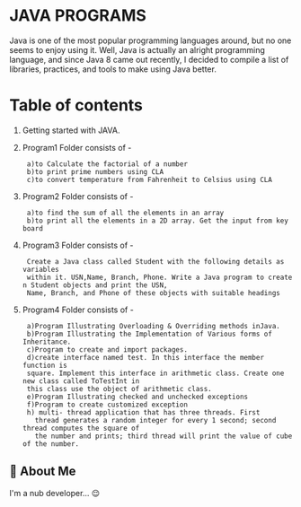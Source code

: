 
# JAVA PROGRAMS

Java is one of the most popular programming languages
 around, but no one seems to enjoy using it. Well, 
 Java is actually an alright programming language, 
 and since Java 8 came out recently, I decided to
  compile a list of libraries, practices, and tools 
to make using Java better.

# Table of contents

 1) Getting started with JAVA.
2. Program1 Folder consists of -

        a)to Calculate the factorial of a number
        b)to print prime numbers using CLA
        c)to convert temperature from Fahrenheit to Celsius using CLA
3. Program2 Folder consists of -

        a)to find the sum of all the elements in an array
        b)to print all the elements in a 2D array. Get the input from key board
4. Program3 Folder consists of -
      
        Create a Java class called Student with the following details as variables 
        within it. USN,Name, Branch, Phone. Write a Java program to create n Student objects and print the USN,
        Name, Branch, and Phone of these objects with suitable headings

5. Program4 Folder consists of -

        a)Program Illustrating Overloading & Overriding methods inJava.
        b)Program Illustrating the Implementation of Various forms of Inheritance.
        c)Program to create and import packages.
        d)create interface named test. In this interface the member function is
        square. Implement this interface in arithmetic class. Create one new class called ToTestInt in
        this class use the object of arithmetic class.
        e)Program Illustrating checked and unchecked exceptions
        f)Program to create customized exception
        h) multi- thread application that has three threads. First
          thread generates a random integer for every 1 second; second thread computes the square of
          the number and prints; third thread will print the value of cube of the number.
        
  
## 🚀 About Me
I'm a nub developer... 😌

